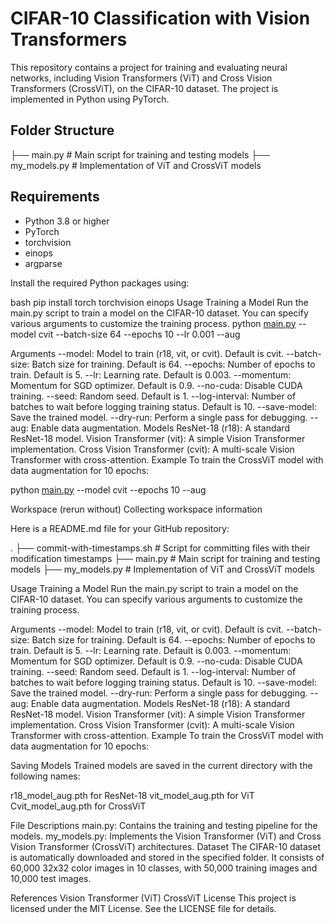 # CIFAR-10 Classification with Vision Transformers

This repository contains a project for training and evaluating neural networks, including Vision Transformers (ViT) and Cross Vision Transformers (CrossViT), on the CIFAR-10 dataset. The project is implemented in Python using PyTorch.

## Folder Structure
├── main.py # Main script for training and testing models 
├── my_models.py # Implementation of ViT and CrossViT models


## Requirements

- Python 3.8 or higher
- PyTorch
- torchvision
- einops
- argparse

Install the required Python packages using:

bash
pip install torch torchvision einops
Usage
Training a Model
Run the main.py script to train a model on the CIFAR-10 dataset. You can specify various arguments to customize the training process.
python [main.py](http://_vscodecontentref_/3) --model cvit --batch-size 64 --epochs 10 --lr 0.001 --aug

Arguments
--model: Model to train (r18, vit, or cvit). Default is cvit.
--batch-size: Batch size for training. Default is 64.
--epochs: Number of epochs to train. Default is 5.
--lr: Learning rate. Default is 0.003.
--momentum: Momentum for SGD optimizer. Default is 0.9.
--no-cuda: Disable CUDA training.
--seed: Random seed. Default is 1.
--log-interval: Number of batches to wait before logging training status. Default is 10.
--save-model: Save the trained model.
--dry-run: Perform a single pass for debugging.
--aug: Enable data augmentation.
Models
ResNet-18 (r18): A standard ResNet-18 model.
Vision Transformer (vit): A simple Vision Transformer implementation.
Cross Vision Transformer (cvit): A multi-scale Vision Transformer with cross-attention.
Example
To train the CrossViT model with data augmentation for 10 epochs:

python [main.py](http://_vscodecontentref_/4) --model cvit --epochs 10 --aug

Workspace
(rerun without)
Collecting workspace information

Here is a README.md file for your GitHub repository:

. ├── commit-with-timestamps.sh # Script for committing files with their modification timestamps ├── main.py # Main script for training and testing models ├── my_models.py # Implementation of ViT and CrossViT models

Usage
Training a Model
Run the main.py script to train a model on the CIFAR-10 dataset. You can specify various arguments to customize the training process.

Arguments
--model: Model to train (r18, vit, or cvit). Default is cvit.
--batch-size: Batch size for training. Default is 64.
--epochs: Number of epochs to train. Default is 5.
--lr: Learning rate. Default is 0.003.
--momentum: Momentum for SGD optimizer. Default is 0.9.
--no-cuda: Disable CUDA training.
--seed: Random seed. Default is 1.
--log-interval: Number of batches to wait before logging training status. Default is 10.
--save-model: Save the trained model.
--dry-run: Perform a single pass for debugging.
--aug: Enable data augmentation.
Models
ResNet-18 (r18): A standard ResNet-18 model.
Vision Transformer (vit): A simple Vision Transformer implementation.
Cross Vision Transformer (cvit): A multi-scale Vision Transformer with cross-attention.
Example
To train the CrossViT model with data augmentation for 10 epochs:

Saving Models
Trained models are saved in the current directory with the following names:

r18_model_aug.pth for ResNet-18
vit_model_aug.pth for ViT
Cvit_model_aug.pth for CrossViT

File Descriptions
main.py: Contains the training and testing pipeline for the models.
my_models.py: Implements the Vision Transformer (ViT) and Cross Vision Transformer (CrossViT) architectures.
Dataset
The CIFAR-10 dataset is automatically downloaded and stored in the specified folder. It consists of 60,000 32x32 color images in 10 classes, with 50,000 training images and 10,000 test images.

References
Vision Transformer (ViT)
CrossViT
License
This project is licensed under the MIT License. See the LICENSE file for details.

